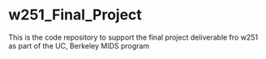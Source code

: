 # w251_Final_Project
This is the code repository to support the final project deliverable fro w251 as part of the UC, Berkeley MIDS program
